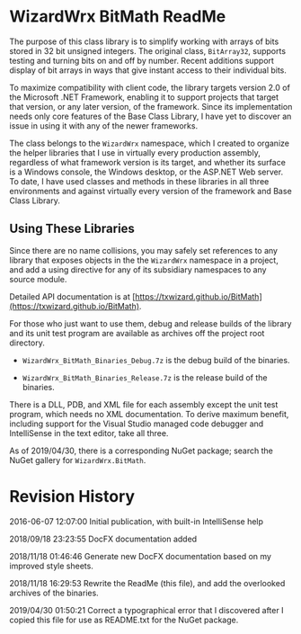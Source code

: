 # WizardWrx BitMath ReadMe

The purpose of this class library is to simplify working with arrays of bits
stored in 32 bit unsigned integers. The original class, `BitArray32`, supports
testing and turning bits on and off by number. Recent additions support display
of bit arrays in ways that give instant access to their individual bits.

To maximize compatibility with client code, the library targets version 2.0 of
the Microsoft .NET Framework, enabling it to support projects that target that
version, or any later version, of the framework. Since its implementation needs
only core features of the Base Class Library, I have yet to discover an issue in
using it with any of the newer frameworks.

The class belongs to the `WizardWrx` namespace, which I created to organize the
helper libraries that I use in virtually every production assembly, regardless
of what framework version is its target, and whether its surface is a Windows
console, the Windows desktop, or the ASP.NET Web server. To date, I have used
classes and methods in these libraries in all three environments and against
virtually every version of the framework and Base Class Library.

## Using These Libraries

Since there are no name collisions, you may safely set references to any library
that exposes objects in the the `WizardWrx` namespace in a project, and add a
using directive for any of its subsidiary namespaces to any source module.

Detailed API documentation is at
[https://txwizard.github.io/BitMath](https://txwizard.github.io/BitMath).

For those who just want to use them, debug and release builds of the library
and its unit test program are available as archives off the project root
directory.

*	`WizardWrx_BitMath_Binaries_Debug.7z` is the debug build of the binaries.

*	`WizardWrx_BitMath_Binaries_Release.7z` is the release build of the binaries.

There is a DLL, PDB, and XML file for each assembly except the unit test program,
which needs no XML documentation. To derive maximum benefit, including support
for the Visual Studio managed code debugger and IntelliSense in the text editor,
take all three.

As of 2019/04/30, there is a corresponding NuGet package; search the NuGet
gallery for `WizardWrx.BitMath`.

# Revision History

2016-06-07 12:07:00 Initial publication, with built-in IntelliSense help

2018/09/18 23:23:55 DocFX documentation added

2018/11/18 01:46:46 Generate new DocFX documentation based on my improved style
sheets.

2018/11/18 16:29:53 Rewrite the ReadMe (this file), and add the overlooked
archives of the binaries.

2019/04/30 01:50:21 Correct a typographical error that I discovered after I
copied this file for use as README.txt for the NuGet package.
